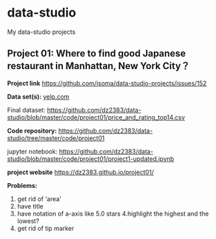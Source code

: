 # data-studio
My data-studio projects

## Project 01: Where to find good Japanese restaurant in Manhattan, New York City？
**Project link**
https://github.com/jsoma/data-studio-projects/issues/152

**Data set(s):** 
[yelp.com](https://www.yelp.com/search?find_desc=Japanese+Food&find_loc=Manhattan,+New+York,+NY)

Final dataset:
https://github.com/dz2383/data-studio/blob/master/code/project01/price_and_rating_top14.csv

**Code repository:** 
https://github.com/dz2383/data-studio/tree/master/code/project01

jupyter notebook:
https://github.com/dz2383/data-studio/blob/master/code/project01/project1-updated.ipynb

**project website**
https://dz2383.github.io/project01/

**Problems:** 
1. get rid of 'area'
2. have title 
3. have notation of a-axis like 5.0 stars 
4.highlight the highest and the lowest?
5. get rid of tip marker

